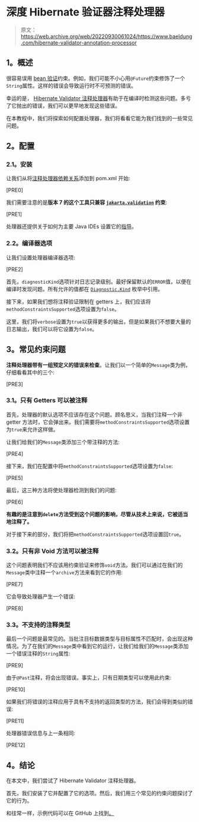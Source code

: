 # 深度 Hibernate 验证器注释处理器

> 原文：<https://web.archive.org/web/20220930061024/https://www.baeldung.com/hibernate-validator-annotation-processor>

## **1。概述**

很容易误用 [bean 验证](/web/20221206025029/https://www.baeldung.com/javax-validation)约束。例如，我们可能不小心用`@Future`约束修饰了一个`String`属性。这样的错误会导致运行时不可预测的错误。

幸运的是， [Hibernate Validator 注释处理器](https://web.archive.org/web/20221206025029/https://hibernate.org/validator/tooling/)有助于在编译时检测这些问题。多亏了它抛出的错误，我们可以更早地发现这些错误。

在本教程中，我们将探索如何配置处理器，我们将看看它能为我们找到的一些常见问题。

## **2。配置**

### **2.1。安装**

让我们从将[注释处理器依赖关系](https://web.archive.org/web/20221206025029/https://search.maven.org/artifact/org.hibernate.validator/hibernate-validator-annotation-processor)添加到 pom.xml 开始:

[PRE0]

我们需要注意的是**版本 7 的这个工具只兼容 [`jakarta.validation`](https://web.archive.org/web/20221206025029/https://search.maven.org/search?q=g:jakarta.validation%20AND%20a:jakarta.validation-api) 约束**:

[PRE1]

处理器还提供关于如何为主要 Java IDEs 设置它的[指导](https://web.archive.org/web/20221206025029/https://docs.jboss.org/hibernate/stable/validator/reference/en-US/html_single/?v=7.0#validator-annotationprocessor-ide)。

### **2.2。编译器选项**

让我们设置处理器编译器选项:

[PRE2]

首先，`diagnosticKind`选项针对日志记录级别。最好保留默认的`ERROR`值，以便在编译时发现问题。所有允许的值都在 [`Diagnostic.Kind`](https://web.archive.org/web/20221206025029/https://docs.oracle.com/en/java/javase/12/docs//api/java.compiler/javax/tools/Diagnostic.Kind.html) 枚举中引用。

接下来，如果我们想将注释验证限制在 getters 上，我们应该将`methodConstraintsSupported`选项设置为`false`。

这里，我们将`verbose`设置为`true`以获得更多的输出，但是如果我们不想要大量的日志输出，我们可以将它设置为`false`。

## **3。常见约束问题**

**注释处理器带有一组预定义的错误来检查**。让我们以一个简单的`Message`类为例，仔细看看其中的三个:

[PRE3]

### **3.1。只有 Getters 可以被注释**

首先，处理器的默认选项不应该存在这个问题。顾名思义，当我们注释一个非 getter 方法时，它会弹出来。我们需要将`methodConstraintsSupported`选项设置为`true`来允许这样做。

让我们给我们的`Message`类添加三个带注释的方法:

[PRE4]

接下来，我们在配置中将`methodConstraintsSupported`选项设置为`false`:

[PRE5]

最后，这三种方法将使处理器检测到我们的问题:

[PRE6]

**有趣的是注意到`delete`方法受到这个问题的影响，尽管从技术上来说，它被适当地注释了。**

对于接下来的部分，我们将把`methodConstraintsSupported`选项设置回`true`。

### **3.2。只有非 Void 方法可以被注释**

这个问题表明我们不应该用约束验证来修饰`void`方法。我们可以通过在我们的`Message`类中注释一个`archive`方法来看到它的作用:

[PRE7]

它会导致处理器产生一个错误:

[PRE8]

### **3.3。不支持的注释类型**

最后一个问题是最常见的。当批注目标数据类型与目标属性不匹配时，会出现这种情况。为了在我们的`Message`类中看到它的运行，让我们给我们的`Message`类添加一个错误注释的`String`属性:

[PRE9]

由于`@Past`注释，将会出现错误。事实上，只有日期类型可以使用此约束:

[PRE10]

如果我们将错误的注释应用于具有不支持的返回类型的方法，我们会得到类似的错误:

[PRE11]

处理器错误信息与上一条相同:

[PRE12]

## **4。结论**

在本文中，我们尝试了 Hibernate Validator 注释处理器。

首先，我们安装了它并配置了它的选项。然后，我们用三个常见的约束问题探讨了它的行为。

和往常一样，示例代码可以在 GitHub 上找到[。](https://web.archive.org/web/20221206025029/https://github.com/eugenp/tutorials/tree/master/javaxval-2)